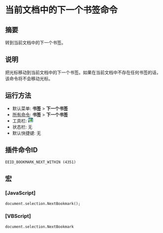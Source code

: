# 当前文档中的下一个书签命令

## 摘要

转到当前文档中的下一个书签。

## 说明

把光标移动到当前文档中的下一个书签。如果在当前文档中不存在任何书签的话，该命令将不会移动光标。

## 运行方法

- 默认菜单: **书签** \> **下一个书签**
- [所有命令](../tools/all_commands): **书签** \> **下一个书签**
- 工具栏: ![](../../images/bookmarknextwithin.png)
- 状态栏: 无
- 默认快捷键: 无

## 插件命令ID

```
EEID_BOOKMARK_NEXT_WITHIN (4351)
```

## 宏

### \[JavaScript\]

```
document.selection.NextBookmark();
```

### \[VBScript\]

```
document.selection.NextBookmark
```
